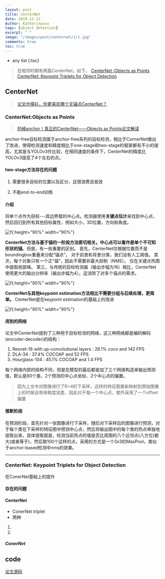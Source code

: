 ```yaml
---
layout: post
title: CenterNet
date: 2019-12-13
Author: Katherinaxxx
tags: [object detection]
excerpt: " "
image: "/images/post/centernet/1/1.jpg"
comments: true
toc: true
---
```


<head>
    <script src="https://cdn.mathjax.org/mathjax/latest/MathJax.js?config=TeX-AMS-MML_HTMLorMML" type="text/javascript"></script>
    <script type="text/x-mathjax-config">
        MathJax.Hub.Config({
            tex2jax: {
            skipTags: ['script', 'noscript', 'style', 'textarea', 'pre'],
            inlineMath: [['$','$']]
            }
        });
    </script>
</head>

* any list
{:toc}

> 在相邻时期有两篇CenterNet，如下。
[CenterNet :Objects as Points]()
[CenterNet: Keypoint Triplets for Object Detection](http://openaccess.thecvf.com/content_ICCV_2019/papers/Duan_CenterNet_Keypoint_Triplets_for_Object_Detection_ICCV_2019_paper.pdf)

## CenterNet

> [论文也撞衫，你更喜欢哪个无锚点CenterNet？](https://www.jiqizhixin.com/articles/2019-09-17-6)

### CenterNet:Objects as Points
> [扔掉anchor！真正的CenterNet——Objects as Points论文解读](https://zhuanlan.zhihu.com/p/66048276)

anchor-free目标检测属于anchor-free系列的目标检测，相比于CornerNet做出了改进，使得检测速度和精度相比于one-stage和two-stage的框架都有不小的提高，尤其是与YOLOv3作比较，在相同速度的条件下，CenterNet的精度比YOLOv3提高了4个左右的点。



#### two-stage方法存在的问题

1. 需要很多目标的位置以及区分，这很浪费且低效

2. 不能end-to-end训练

#### 介绍

将单个点作为目标---其边界框的中心点。检测器使用**关键点估计**来找到中心点，然后回归到所有其他目标属性，例如大小，3D位置，方向和角度。

![f](https://katherinaxxx.github.io/images/post/centernet/1/1.jpg#width-full){:height="90%" width="90%"}

**CenterNet方法与基于锚的一阶段方法密切相关。中心点可以看作是单个不可知形状的锚**。但是，有一些重要的区别。
首先，CenterNet仅根据位置而不是boundingbox重叠来分配“锚点”。 对于前景和背景分类，我们没有人工阈值。
其次，每个对象只有一个正“锚”，因此不需要非最大抑制（NMS）。 仅在关键点热图中提取局部峰。
第三，与传统的目标检测器（输出步幅为16）相比，CenterNet使用更大的输出分辨率（输出步幅为4）。这消除了对多个锚点的需求。

![f](https://katherinaxxx.github.io/images/post/centernet/1/mao.jpg#width-full){:height="90%" width="90%"}

**CenterNet与其他keypoint estimation方法相比不需要分组与后续处理，更简单。**
CenterNet是在keypoint estimation的基础上的改进

![f](https://katherinaxxx.github.io/images/post/centernet/1/lunwen.jpg#width-full){:height="90%" width="90%"}

#### 用到的网络

论文中CenterNet提到了三种用于目标检测的网络，这三种网络都是编码解码(encoder-decoder)的结构：

1. Resnet-18 with up-convolutional layers : 28.1% coco and 142 FPS
2. DLA-34 : 37.4% COCOAP and 52 FPS
3. Hourglass-104 : 45.1% COCOAP and 1.4 FPS

每个网络内部的结构不同，但是在模型的最后都是加了三个网络构造来输出预测值，默认是80个类、2个预测的中心点坐标、2个中心点的偏置。

> 因为上文中对图像进行了R=4的下采样，这样的特征图重新映射到原始图像上的时候会带来精度误差，因此对于每一个中心点，额外采用了一个offset偏置

#### 推断阶段

在预测阶段，首先针对一张图像进行下采样，随后对下采样后的图像进行预测，对于每个类在下采样的特征图中预测中心点，然后将输出图中的每个类的热点单独地提取出来。具体提取就是，检测当前热点的值是否比周围的八个近邻点(八方位)都大(或者等于)，然后取100个这样的点，采用的方式是一个3x3的MaxPool，类似于anchor-based检测中nms的效果。

---

### CenterNet: Keypoint Triplets for Object Detection

在ConerNet基础上的提升

#### 存在的问题

#### CenterNet

* ConerNet triplet
* 两种
1.
2.

##### ConerNet


## code

[论文源码](https://github.com/xingyizhou/CenterNet)

